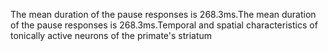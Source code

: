 The mean duration of the pause responses is 268.3ms.The mean duration of the pause responses is 268.3ms.Temporal and spatial characteristics of tonically active neurons of the primate's striatum